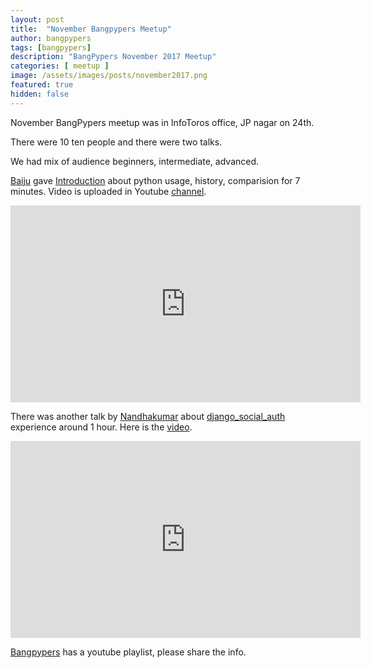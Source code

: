 ```yaml
---
layout: post
title:  "November Bangpypers Meetup"
author: bangpypers
tags: [bangpypers]
description: "BangPypers November 2017 Meetup"
categories: [ meetup ]
image: /assets/images/posts/november2017.png
featured: true
hidden: false
---
```


November BangPypers meetup was in InfoToros office, JP nagar on 24th. 

There were 10 ten people and there were two talks.

We had mix of audience  beginners, intermediate, advanced. 

[Baiju][] gave [Introduction][] about python usage, history, comparision for 7 minutes. Video is uploaded in Youtube [channel][].


<iframe frameborder="0" allowfullscreen="" width="560" height="315" 
   src="http://www.youtube.com/embed/lING02S6AAc?wmode=transparent&showinfo=0&rel=0&autohide=1&autoplay=0"
   frameborder="0" allowfullscreen>
</iframe>
   
There was another talk by [Nandhakumar][] about [django_social_auth][] experience around 1 hour. Here is the [video][].


<iframe frameborder="0" width="560" height="315" allowfullscreen="" 
   src="http://www.youtube.com/embed/0ek8W2CfdAk?wmode=transparent&showinfo=0&rel=0&autohide=1&autoplay=0" frameborder="0" allowfullscreen>
</iframe>


[Bangpypers][]  has a youtube playlist, please share the info. 

[Baiju]: https://www.facebook.com/baijum
[Introduction]: http://www.youtube.com/watch?v=lING02S6AAc
[channel]: http://www.youtube.com/playlist?list=PL6GW05BfqWIfjFsoxJTnE4g7ddFkO5ZtG
[Nandhakumar]: http://www.meetup.com/BangPypers/members/57253672/
[django_social_auth]: http://pypi.python.org/pypi/django-social-auth 
[video]: http://www.youtube.com/watch?v=0ek8W2CfdAk&list=PL6GW05BfqWIfjFsoxJTnE4g7ddFkO5ZtG&index=2
[Bangpypers]: http://www.youtube.com/playlist?list=PL6GW05BfqWIfjFsoxJTnE4g7ddFkO5ZtG

